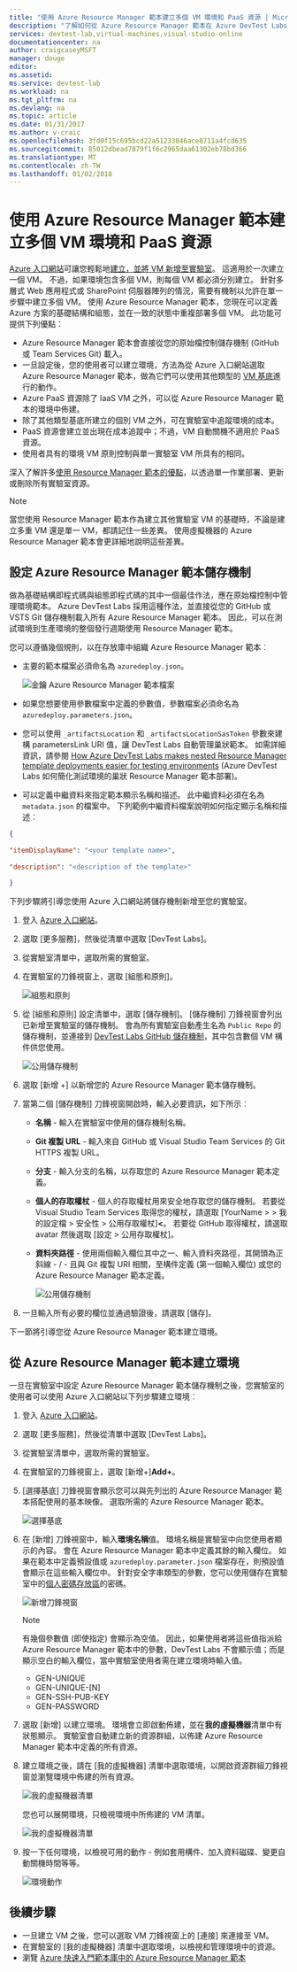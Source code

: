 ```yaml
---
title: "使用 Azure Resource Manager 範本建立多個 VM 環境和 PaaS 資源 | Microsoft Docs"
description: "了解如何從 Azure Resource Manager 範本在 Azure DevTest Labs 中建立多個 VM 環境和 PaaS 資源"
services: devtest-lab,virtual-machines,visual-studio-online
documentationcenter: na
author: craigcaseyMSFT
manager: douge
editor: 
ms.assetid: 
ms.service: devtest-lab
ms.workload: na
ms.tgt_pltfrm: na
ms.devlang: na
ms.topic: article
ms.date: 01/31/2017
ms.author: v-craic
ms.openlocfilehash: 3fd0f15c695bcd22a51233846ace8711a4fcd635
ms.sourcegitcommit: 85012dbead7879f1f6c2965daa61302eb78bd366
ms.translationtype: MT
ms.contentlocale: zh-TW
ms.lasthandoff: 01/02/2018
---
```

# <a name="create-multi-vm-environments-and-paas-resources-with-azure-resource-manager-templates"></a>使用 Azure Resource Manager 範本建立多個 VM 環境和 PaaS 資源

[Azure 入口網站](http://go.microsoft.com/fwlink/p/?LinkID=525040)可讓您輕鬆地[建立，並將 VM 新增至實驗室](https://docs.microsoft.com/azure/devtest-lab/devtest-lab-add-vm)。 這適用於一次建立一個 VM。 不過，如果環境包含多個 VM，則每個 VM 都必須分別建立。 針對多層式 Web 應用程式或 SharePoint 伺服器陣列的情況，需要有機制以允許在單一步驟中建立多個 VM。 使用 Azure Resource Manager 範本，您現在可以定義 Azure 方案的基礎結構和組態，並在一致的狀態中重複部署多個 VM。 此功能可提供下列優點：

- Azure Resource Manager 範本會直接從您的原始檔控制儲存機制 (GitHub 或 Team Services Git) 載入。
- 一旦設定後，您的使用者可以建立環境，方法為從 Azure 入口網站選取 Azure Resource Manager 範本，做為它們可以使用其他類型的 [VM 基底](./devtest-lab-comparing-vm-base-image-types.md)進行的動作。
- Azure PaaS 資源除了 IaaS VM 之外，可以從 Azure Resource Manager 範本的環境中佈建。
- 除了其他類型基底所建立的個別 VM 之外，可在實驗室中追蹤環境的成本。
- PaaS 資源會建立並出現在成本追蹤中；不過，VM 自動關機不適用於 PaaS 資源。
- 使用者具有的環境 VM 原則控制與單一實驗室 VM 所具有的相同。

深入了解許多[使用 Resource Manager 範本的優點](https://docs.microsoft.com/azure/azure-resource-manager/resource-group-overview#the-benefits-of-using-resource-manager)，以透過單一作業部署、更新或刪除所有實驗室資源。

> [!NOTE]
> 當您使用 Resource Manager 範本作為建立其他實驗室 VM 的基礎時，不論是建立多重 VM 還是單一 VM，都請記住一些差異。 使用虛擬機器的 Azure Resource Manager 範本會更詳細地說明這些差異。
>
>

## <a name="configure-azure-resource-manager-template-repositories"></a>設定 Azure Resource Manager 範本儲存機制

做為基礎結構即程式碼與組態即程式碼的其中一個最佳作法，應在原始檔控制中管理環境範本。 Azure DevTest Labs 採用這種作法，並直接從您的 GitHub 或 VSTS Git 儲存機制載入所有 Azure Resource Manager 範本。 因此，可以在測試環境到生產環境的整個發行週期使用 Resource Manager 範本。

您可以遵循幾個規則，以在存放庫中組織 Azure Resource Manager 範本︰

- 主要的範本檔案必須命名為 `azuredeploy.json`。 

    ![金鑰 Azure Resource Manager 範本檔案](./media/devtest-lab-create-environment-from-arm/master-template.png)

- 如果您想要使用參數檔案中定義的參數值，參數檔案必須命名為 `azuredeploy.parameters.json`。
- 您可以使用 `_artifactsLocation` 和 `_artifactsLocationSasToken` 參數來建構 parametersLink URI 值，讓 DevTest Labs 自動管理巢狀範本。 如需詳細資訊，請參閱 [How Azure DevTest Labs makes nested Resource Manager template deployments easier for testing environments](https://blogs.msdn.microsoft.com/devtestlab/2017/05/23/how-azure-devtest-labs-makes-nested-arm-template-deployments-easier-for-testing-environments/) (Azure DevTest Labs 如何簡化測試環境的巢狀 Resource Manager 範本部署)。
- 可以定義中繼資料來指定範本顯示名稱和描述。 此中繼資料必須在名為 `metadata.json` 的檔案中。 下列範例中繼資料檔案說明如何指定顯示名稱和描述︰ 

```json
{
 
"itemDisplayName": "<your template name>",
 
"description": "<description of the template>"
 
}
```

下列步驟將引導您使用 Azure 入口網站將儲存機制新增至您的實驗室。 

1. 登入 [Azure 入口網站](http://go.microsoft.com/fwlink/p/?LinkID=525040)。
1. 選取 [更多服務]，然後從清單中選取 [DevTest Labs]。
1. 從實驗室清單中，選取所需的實驗室。   
1. 在實驗室的刀鋒視窗上，選取 [組態和原則]。

    ![組態和原則](./media/devtest-lab-create-environment-from-arm/configuration-and-policies-menu.png)

1. 從 [組態和原則] 設定清單中，選取 [儲存機制]。 [儲存機制] 刀鋒視窗會列出已新增至實驗室的儲存機制。 會為所有實驗室自動產生名為 `Public Repo` 的儲存機制，並連接到 [DevTest Labs GitHub 儲存機制](https://github.com/Azure/azure-devtestlab)，其中包含數個 VM 構件供您使用。

    ![公用儲存機制](./media/devtest-lab-create-environment-from-arm/public-repo.png)

1. 選取 [新增 +] 以新增您的 Azure Resource Manager 範本儲存機制。
1. 當第二個 [儲存機制] 刀鋒視窗開啟時，輸入必要資訊，如下所示︰
    - **名稱** - 輸入在實驗室中使用的儲存機制名稱。
    - **Git 複製 URL** - 輸入來自 GitHub 或 Visual Studio Team Services 的 Git HTTPS 複製 URL。  
    - **分支** - 輸入分支的名稱，以存取您的 Azure Resource Manager 範本定義。 
    - **個人的存取權杖** - 個人的存取權杖用來安全地存取您的儲存機制。 若要從 Visual Studio Team Services 取得您的權杖，請選取 [YourName > > 我的設定檔 > 安全性 > 公用存取權杖]**&lt;**。 若要從 GitHub 取得權杖，請選取 avatar 然後選取 [設定 > 公用存取權杖]。 
    - **資料夾路徑** - 使用兩個輸入欄位其中之一、輸入資料夾路徑，其開頭為正斜線 - / - 且與 Git 複製 URI 相關，至構件定義 (第一個輸入欄位) 或您的 Azure Resource Manager 範本定義。   
    
        ![公用儲存機制](./media/devtest-lab-create-environment-from-arm/repo-values.png)

1. 一旦輸入所有必要的欄位並通過驗證後，請選取 [儲存]。

下一節將引導您從 Azure Resource Manager 範本建立環境。

## <a name="create-an-environment-from-an-azure-resource-manager-template"></a>從 Azure Resource Manager 範本建立環境

一旦在實驗室中設定 Azure Resource Manager 範本儲存機制之後，您實驗室的使用者可以使用 Azure 入口網站以下列步驟建立環境︰

1. 登入 [Azure 入口網站](http://go.microsoft.com/fwlink/p/?LinkID=525040)。
1. 選取 [更多服務]，然後從清單中選取 [DevTest Labs]。
1. 從實驗室清單中，選取所需的實驗室。   
1. 在實驗室的刀鋒視窗上，選取 [新增+]**Add+**。
1. [選擇基底] 刀鋒視窗會顯示您可以與先列出的 Azure Resource Manager 範本搭配使用的基本映像。 選取所需的 Azure Resource Manager 範本。

    ![選擇基底](./media/devtest-lab-create-environment-from-arm/choose-a-base.png)
  
1. 在 [新增] 刀鋒視窗中，輸入**環境名稱**值。 環境名稱是實驗室中向您使用者顯示的內容。 會在 Azure Resource Manager 範本中定義其餘的輸入欄位。 如果在範本中定義預設值或 `azuredeploy.parameter.json` 檔案存在，則預設值會顯示在這些輸入欄位中。 針對安全字串類型的參數，您可以使用儲存在實驗室中的[個人密碼存放區](https://azure.microsoft.com/en-us/updates/azure-devtest-labs-keep-your-secrets-safe-and-easy-to-use-with-the-new-personal-secret-store)的密碼。

    ![新增刀鋒視窗](./media/devtest-lab-create-environment-from-arm/add.png)

    > [!NOTE]
    > 有幾個參數值 (即使指定) 會顯示為空值。 因此，如果使用者將這些值指派給 Azure Resource Manager 範本中的參數，DevTest Labs 不會顯示值；而是顯示空白的輸入欄位，當中實驗室使用者需在建立環境時輸入值。
    > 
    > - GEN-UNIQUE
    > - GEN-UNIQUE-[N]
    > - GEN-SSH-PUB-KEY
    > - GEN-PASSWORD 
 
1. 選取 [新增] 以建立環境。 環境會立即啟動佈建，並在**我的虛擬機器**清單中有狀態顯示。 實驗室會自動建立新的資源群組，以佈建 Azure Resource Manager 範本中定義的所有資源。
1. 建立環境之後，請在 [我的虛擬機器] 清單中選取環境，以開啟資源群組刀鋒視窗並瀏覽環境中佈建的所有資源。
    
    ![我的虛擬機器清單](./media/devtest-lab-create-environment-from-arm/all-environment-resources.png)
   
   您也可以展開環境，只檢視環境中所佈建的 VM 清單。
    
    ![我的虛擬機器清單](./media/devtest-lab-create-environment-from-arm/my-vm-list.png)

1. 按一下任何環境，以檢視可用的動作 - 例如套用構件、加入資料磁碟、變更自動關機時間等等。

    ![環境動作](./media/devtest-lab-create-environment-from-arm/environment-actions.png)

## <a name="next-steps"></a>後續步驟
* 一旦建立 VM 之後，您可以選取 VM 刀鋒視窗上的 [連接] 來連接至 VM。
* 在實驗室的 [我的虛擬機器] 清單中選取環境，以檢視和管理環境中的資源。 
* 瀏覽 [Azure 快速入門範本庫中的 Azure Resource Manager 範本](https://github.com/Azure/azure-quickstart-templates)

